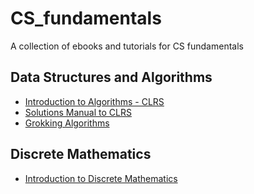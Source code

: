 # CS_fundamentals

A collection of ebooks and tutorials for CS fundamentals 

## Data Structures and Algorithms

* [Introduction to Algorithms - CLRS](<content/Introduction to algorithms.pdf>)
* [Solutions Manual to CLRS](<content/Instructor's Manual.pdf>)
* [Grokking Algorithms](<content/ Grokking_algorithms.pdf>)

## Discrete Mathematics

* [Introduction to Discrete Mathematics](content/discrete_mathematics.pdf)